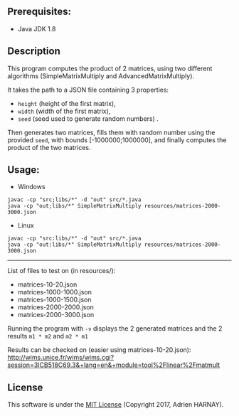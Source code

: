 <h2>Prerequisites:</h2>

- Java JDK 1.8

<h2>Description</h2>

This program computes the product of 2 matrices, using two different algorithms (SimpleMatrixMultiply and AdvancedMatrixMultiply).

It takes the path to a JSON file containing 3 properties:
 - `height` (height of the first matrix),
 - `width` (width of the first matrix),
 - `seed` (seed used to generate random numbers) .
 
 Then generates two matrices, fills them with random number using the provided `seed`, with bounds [-1000000;1000000], and finally computes the product of the two matrices.

<h2>Usage:</h2>

- Windows
```
javac -cp "src;libs/*" -d "out" src/*.java
java -cp "out;libs/*" SimpleMatrixMultiply resources/matrices-2000-3000.json
```

- Linux
```
javac -cp "src:libs/*" -d "out" src/*.java
java -cp "out:libs/*" SimpleMatrixMultiply resources/matrices-2000-3000.json
```

<hr />

List of files to test on (in resources/):
- matrices-10-20.json
- matrices-1000-1000.json
- matrices-1000-1500.json
- matrices-2000-2000.json
- matrices-2000-3000.json

Running the program with `-v` displays the 2 generated matrices and the 2 results `m1 * m2` and `m2 * m1`

Results can be checked on (easier using matrices-10-20.json): http://wims.unice.fr/wims/wims.cgi?session=3ICB518C69.3&+lang=en&+module=tool%2Flinear%2Fmatmult

<h2>License</h2>

This software is under the [MIT License](https://opensource.org/licenses/MIT) (Copyright 2017, Adrien HARNAY).
